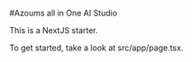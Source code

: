 #Azoums all in One AI Studio

This is a NextJS starter.

To get started, take a look at src/app/page.tsx.
